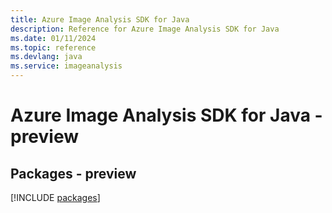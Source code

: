 ```yaml
---
title: Azure Image Analysis SDK for Java
description: Reference for Azure Image Analysis SDK for Java
ms.date: 01/11/2024
ms.topic: reference
ms.devlang: java
ms.service: imageanalysis
---
```

# Azure Image Analysis SDK for Java - preview
## Packages - preview
[!INCLUDE [packages](image-analysis-index.md)]